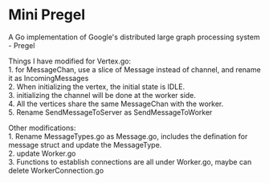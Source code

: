 # Mini Pregel


A Go implementation of Google's distributed large graph processing system - Pregel

Things I have modified for Vertex.go:  
	1. for MessageChan, use a slice of Message instead of channel, and rename it as IncomingMessages  
	2. When initializing the vertex, the initial state is IDLE.   
	3. initializing the channel will be done at the worker side.  
	4. All the vertices share the same MessageChan with the worker.  
	5. Rename SendMessageToServer as SendMessageToWorker  


Other modifications:  
    1. Rename MessageTypes.go as Message.go, includes the defination for message struct and update the MessageType.  
    2. update Worker.go  
    3. Functions to establish connections are all under Worker.go, maybe can delete WorkerConnection.go  
